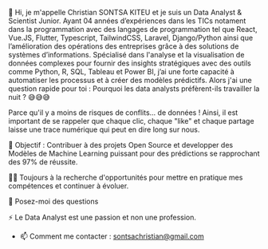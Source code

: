 👋 Hi, je m'appelle Christian SONTSA KITEU et je suis un Data Analyst & Scientist Junior.
Ayant 04 années d’expériences dans les TICs notament dans la programmation avec des langages de programmation tel que React, Vue.JS, Flutter, Typescript, TailwindCSS, Laravel, Django/Python ainsi que l’amélioration des opérations des entreprises grâce à des solutions de systèmes d’informations. Spécialisé dans l'analyse et la visualisation de données complexes pour fournir des insights stratégiques avec des outils comme Python, R, SQL, Tableau et Power BI, j’ai une forte capacité à automatiser les processus et à créer des modèles prédictifs.
Alors j'ai une question rapide pour toi : Pourquoi les data analysts préfèrent-ils travailler la nuit ? 😅😅😅

Parce qu'il y a moins de risques de conflits... de données ! 
Ainsi, il est important de se rappeler que chaque clic, chaque "like" et chaque partage laisse une trace numérique qui peut en dire long sur nous.

🤝 Objectif : Contribuer à des projets Open Source et developper des Modèles de Machine Learning puissant pour des prédictions se rapprochant des 97% de réussite.

👨‍💻 Toujours à la recherche d'opportunités pour mettre en pratique mes compétences et continuer à évoluer.

💬 Posez-moi des questions

⚡ Le Data Analyst est une passion et non une profession.
- 📫 Comment me contacter : sontsachristian@gmail.com

<!---
Sontsa1998/Sontsa1998 is a ✨ special ✨ repository because its `README.md` (this file) appears on your GitHub profile.
You can click the Preview link to take a look at your changes.
--->
